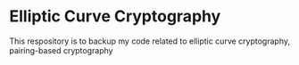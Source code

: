 # Elliptic Curve Cryptography

This respository is to backup my code related to elliptic curve cryptography, pairing-based cryptography
